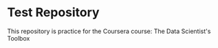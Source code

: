 Test Repository
===============
This repository is practice for the Coursera course: The Data Scientist's Toolbox